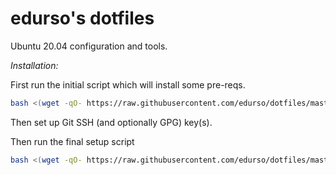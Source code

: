 # edurso's dotfiles

Ubuntu 20.04 configuration and tools.

*Installation:*

First run the initial script which will install some pre-reqs.

```bash
bash <(wget -qO- https://raw.githubusercontent.com/edurso/dotfiles/master/install.sh)
```

Then set up Git SSH (and optionally GPG) key(s).

Then run the final setup script

```bash
bash <(wget -qO- https://raw.githubusercontent.com/edurso/dotfiles/master/setup.sh)
```
